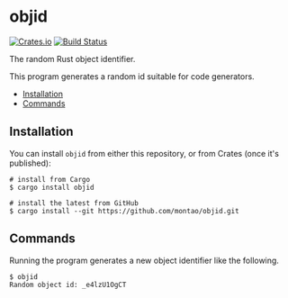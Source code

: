 # objid

[![Crates.io](https://img.shields.io/crates/v/objid.svg)](https://crates.io/crates/objid) [![Build Status](https://travis-ci.org/montao/objid.svg?branch=master)](https://travis-ci.org/montao/objid)  


The random Rust object identifier.

This program generates a random id suitable for code generators. 

* [Installation](#installation)
* [Commands](#commands)

## Installation

You can install `objid` from either this repository, or from Crates (once it's published):

```shell
# install from Cargo
$ cargo install objid

# install the latest from GitHub
$ cargo install --git https://github.com/montao/objid.git
```

## Commands

Running the program generates a new object identifier like the following. 

```shell
$ objid
Random object id: _e4lzU1OgCT
```